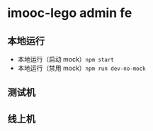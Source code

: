 # imooc-lego admin fe

## 本地运行

- 本地运行（启动 mock）`npm start`
- 本地运行（禁用 mock）`npm run dev-no-mock`

## 测试机



## 线上机

